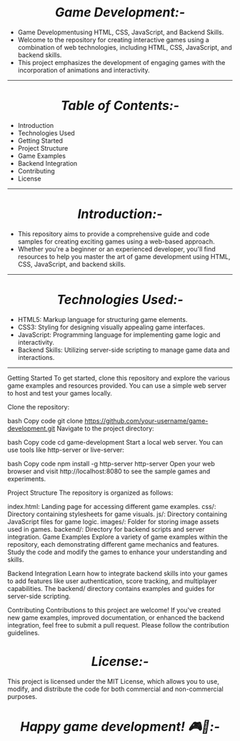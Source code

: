 <h1 align='center'><i>Game Development:-</i></h1> 

- Game Developmentusing HTML, CSS, JavaScript, and Backend Skills.
- Welcome to the repository for creating interactive games using a combination of web technologies, including HTML, CSS, JavaScript, and backend skills.
- This project emphasizes the development of engaging games with the incorporation of animations and interactivity.
<hr>
<h1 align='center'><i>Table of Contents:-</i></h1> 

- Introduction
- Technologies Used
- Getting Started
- Project Structure
- Game Examples
- Backend Integration
- Contributing
- License
<hr>
<h1 align='center'><i>Introduction:-</i></h1> 

- This repository aims to provide a comprehensive guide and code samples for creating exciting games using a web-based approach. 
- Whether you're a beginner or an experienced developer, you'll find resources to help you master the art of game development using HTML, CSS, JavaScript, and backend skills.
<hr>

<h1 align='center'><i>Technologies Used:-</i></h1>  

- HTML5: Markup language for structuring game elements.
- CSS3: Styling for designing visually appealing game interfaces.
-  JavaScript: Programming language for implementing game logic and interactivity.
- Backend Skills: Utilizing server-side scripting to manage game data and interactions.
<hr>
Getting Started
To get started, clone this repository and explore the various game examples and resources provided. You can use a simple web server to host and test your games locally.

Clone the repository:

bash
Copy code
git clone https://github.com/your-username/game-development.git
Navigate to the project directory:

bash
Copy code
cd game-development
Start a local web server. You can use tools like http-server or live-server:

bash
Copy code
npm install -g http-server
http-server
Open your web browser and visit http://localhost:8080 to see the sample games and experiments.

Project Structure
The repository is organized as follows:

index.html: Landing page for accessing different game examples.
css/: Directory containing stylesheets for game visuals.
js/: Directory containing JavaScript files for game logic.
images/: Folder for storing image assets used in games.
backend/: Directory for backend scripts and server integration.
Game Examples
Explore a variety of game examples within the repository, each demonstrating different game mechanics and features. Study the code and modify the games to enhance your understanding and skills.

Backend Integration
Learn how to integrate backend skills into your games to add features like user authentication, score tracking, and multiplayer capabilities. The backend/ directory contains examples and guides for server-side scripting.

Contributing
Contributions to this project are welcome! If you've created new game examples, improved documentation, or enhanced the backend integration, feel free to submit a pull request. Please follow the contribution guidelines.

<h1 align='center'><i>License:-</i></h1> 

This project is licensed under the MIT License, which allows you to use, modify, and distribute the code for both commercial and non-commercial purposes.

<h1 align='center'><i>Happy game development! 🎮🚀:-</i></h1> 

